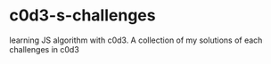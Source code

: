 # c0d3-s-challenges
learning JS algorithm with c0d3.
A collection of my solutions of each challenges in c0d3
